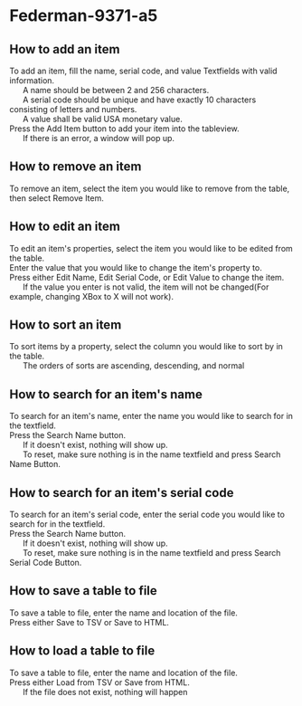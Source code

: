 # Federman-9371-a5
## How to add an item  
To add an item, fill the name, serial code, and value Textfields with valid information.  
&nbsp;&nbsp;&nbsp;&nbsp;&nbsp;&nbsp;A name should be between 2 and 256 characters.  
&nbsp;&nbsp;&nbsp;&nbsp;&nbsp;&nbsp;A serial code should be unique and have exactly 10 characters consisting of letters and numbers.   
&nbsp;&nbsp;&nbsp;&nbsp;&nbsp;&nbsp;A value shall be valid USA monetary value.  
Press the Add Item button to add your item into the tableview.  
&nbsp;&nbsp;&nbsp;&nbsp;&nbsp;&nbsp;If there is an error, a window will pop up.

## How to remove an item
To remove an item, select the item you would like to remove from the table, then select Remove Item.  

## How to edit an item
To edit an item's properties, select the item you would like to be edited from the table.  
Enter the value that you would like to change the item's property to.  
Press either Edit Name, Edit Serial Code, or Edit Value to change the item.  
&nbsp;&nbsp;&nbsp;&nbsp;&nbsp;&nbsp;If the value you enter is not valid, the item will not be changed(For example, changing XBox to X will not work). 

## How to sort an item
To sort items by a property, select the column you would like to sort by in the table.  
&nbsp;&nbsp;&nbsp;&nbsp;&nbsp;&nbsp;The orders of sorts are ascending, descending, and normal  

## How to search for an item's name
To search for an item's name, enter the name you would like to search for in the textfield.  
Press the Search Name button.  
&nbsp;&nbsp;&nbsp;&nbsp;&nbsp;&nbsp;If it doesn't exist, nothing will show up.    
&nbsp;&nbsp;&nbsp;&nbsp;&nbsp;&nbsp;To reset, make sure nothing is in the name textfield and press Search Name Button.  

## How to search for an item's serial code 
To search for an item's serial code, enter the serial code you would like to search for in the textfield.  
Press the Search Name button.  
&nbsp;&nbsp;&nbsp;&nbsp;&nbsp;&nbsp;If it doesn't exist, nothing will show up.    
&nbsp;&nbsp;&nbsp;&nbsp;&nbsp;&nbsp;To reset, make sure nothing is in the name textfield and press Search Serial Code Button.  

## How to save a table to file  
To save a table to file, enter the name and location of the file.  
Press either Save to TSV or Save to HTML.

## How to load a table to file 
To save a table to file, enter the name and location of the file.  
Press either Load from TSV or Save from HTML.  
&nbsp;&nbsp;&nbsp;&nbsp;&nbsp;&nbsp;If the file does not exist, nothing will happen
